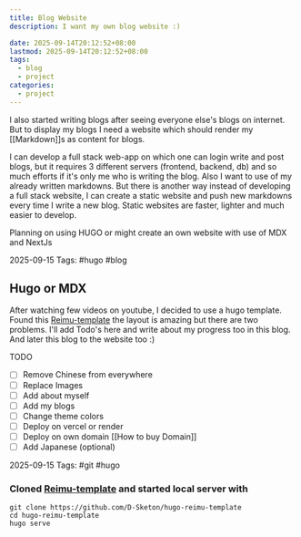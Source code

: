 ```yaml
---
title: Blog Website
description: I want my own blog website :)

date: 2025-09-14T20:12:52+08:00
lastmod: 2025-09-14T20:12:52+08:00
tags:
  - blog
  - project
categories:
  - project
---
```


I also started writing blogs after seeing everyone else's blogs on internet. But to display my blogs I need a website which should render my [[Markdown]]s as content for blogs. 

I can develop a full stack web-app on which one can login write and post blogs, but it requires 3 different servers (frontend, backend, db) and so much efforts if it's only me who is writing the blog. Also I want to use of my already written markdowns. But there is another way instead of developing a full stack website, I can create a static website and push new markdowns every time I write a new blog. Static websites are faster, lighter and much easier to develop.

Planning on using HUGO or might create an own website with use of MDX and NextJs

2025-09-15 
Tags: #hugo #blog 
## Hugo or MDX

After watching few videos on youtube, I decided to use a hugo template.
Found this [Reimu-template](https://github.com/D-Sketon/hugo-reimu-template) the layout is amazing but there are two problems. I'll add Todo's here and write about my progress too in this blog. And later this blog to the website too :)

TODO
- [ ] Remove Chinese from everywhere
- [ ] Replace Images 
- [ ] Add about myself
- [ ] Add my blogs 
- [ ] Change theme colors
- [ ] Deploy on vercel or render
- [ ] Deploy on own domain [[How to buy Domain]]
- [ ] Add Japanese (optional)

2025-09-15
Tags: #git #hugo 

### Cloned [Reimu-template](https://github.com/D-Sketon/hugo-reimu-template) and started local server with 
```
git clone https://github.com/D-Sketon/hugo-reimu-template
cd hugo-reimu-template
hugo serve
```

